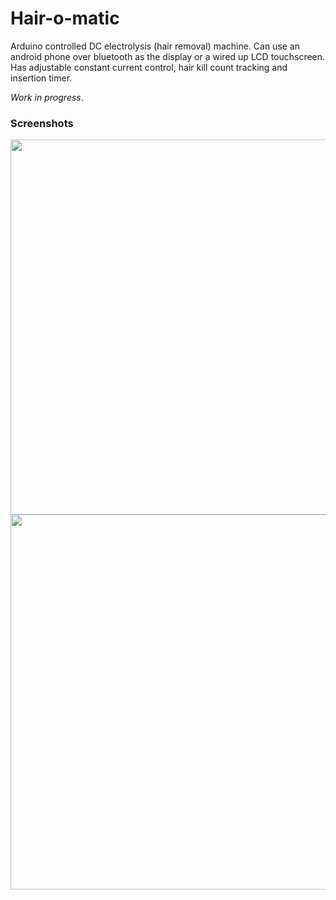 # Hair-o-matic
Arduino controlled DC electrolysis (hair removal) machine. Can use an android phone over bluetooth as the display or a wired up LCD touchscreen. Has adjustable constant current control, hair kill count tracking and insertion timer.

*Work in progress*.

### Screenshots

<img src="http://i.imgur.com/ClvWESQ.jpg" width="600">

<img src="http://i.imgur.com/x7qUbX3.png" width="600">
